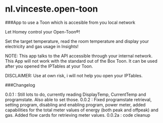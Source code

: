 # nl.vinceste.open-toon

###App to use a Toon which is accesible from you local network

Let Homey control your Open-Toon®!

Set the target temperature, read the room temperature and display your electricity and gas usage in Insights!

NOTE: This app talks to the API accessible through your internal network.
This App will not work with the standard out of the Box Toon.
It can be used after you opened the IPTables at your Toon.

DISCLAIMER: Use at own risk, i will not help you open your IPTables.

###Changelog

0.0.1 :  Still lots to do, currently reading DisplayTemp, CurrentTemp and programstate. Also able to set those.
0.0.2 :	 Fixed programstate retrieval, setting program, disabling and enabling program, power meter, added capabilities for the total meter values of energy (both peak and offpeak) and gas. Added flow cards for retrieving meter values.
0.0.2a : code cleanup

